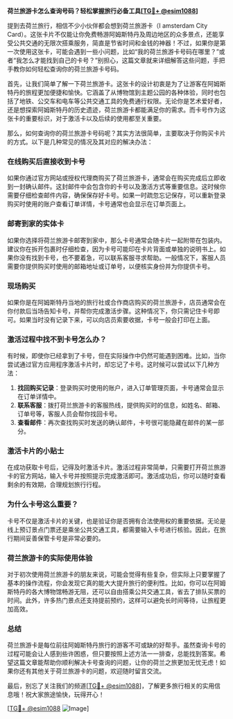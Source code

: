 **荷兰旅游卡怎么查询号码？轻松掌握旅行必备工具[[TG💪+ @esim1088](https://t.me/s/esim1088)]**

提到去荷兰旅行，相信不少小伙伴都会想到荷兰旅游卡（I amsterdam City Card）。这张卡片不仅能让你免费畅游阿姆斯特丹及周边地区的众多景点，还能享受公共交通的无限次搭乘服务，简直是节省时间和金钱的神器！不过，如果你是第一次使用这张卡，可能会遇到一些小问题，比如“我的荷兰旅游卡号码在哪里？”或者“我怎么才能找到自己的卡号？”别担心，这篇文章就来详细解答这些问题，手把手教你如何轻松查询你的荷兰旅游卡号码。

首先，让我们简单了解一下荷兰旅游卡。这张卡的设计初衷是为了让游客在阿姆斯特丹的旅程更加便捷和愉快。它涵盖了从博物馆到主题公园的各种体验，同时也包括了地铁、公交车和电车等公共交通工具的免费通行权限。无论你是艺术爱好者，还是想探索阿姆斯特丹的历史遗迹，荷兰旅游卡都能满足你的需求。而卡号作为这张卡的重要标识，对于激活卡以及后续的使用都至关重要。

那么，如何查询你的荷兰旅游卡号码呢？其实方法很简单，主要取决于你购买卡片的方式。以下是几种常见的情况及其对应的解决办法：

### **在线购买后直接收到卡号**
如果你通过官方网站或授权代理商购买了荷兰旅游卡，通常会在购买完成后立即收到一封确认邮件。这封邮件中会包含你的卡号以及激活方式等重要信息。这时候你需要仔细检查邮件内容，确保保存好卡号。如果一时疏忽忘记保存，可以重新登录购买时使用的账户查看订单详情，卡号通常也会显示在订单页面上。

### **邮寄到家的实体卡**
如果你选择将荷兰旅游卡邮寄到家中，那么卡号通常会随卡片一起附带在包装内。建议你在拆开包裹时仔细检查，因为卡号可能印在卡片背面或单独的说明书上。如果你没有找到卡号，也不要着急，可以联系客服寻求帮助。一般情况下，客服人员需要你提供购买时使用的邮箱地址或订单号，以便核实身份并为你提供卡号。

### **现场购买**
如果你是在阿姆斯特丹当地的旅行社或合作商店购买的荷兰旅游卡，店员通常会在你付款后当场告知卡号，并帮你完成激活步骤。这种情况下，你只需记住卡号即可。如果当时没有记录下来，可以向店员索要收据，卡号一般会打印在上面。

### **激活过程中找不到卡号怎么办？**
有时候，即使你已经拿到了卡号，但在实际操作中仍然可能遇到困难。比如，当你尝试通过官方应用程序激活卡片时，却忘记了卡号。这时候可以尝试以下几种方法：

1. **找回购买记录**：登录购买时使用的账户，进入订单管理页面，卡号通常会显示在订单详情中。
2. **联系客服**：拨打荷兰旅游卡的客服热线，提供购买时的信息，如姓名、邮箱、订单号等，客服人员会帮你找回卡号。
3. **查看邮件**：再次查找购买时发送的确认邮件，卡号很可能隐藏在邮件的某一部分。

### **激活卡片的小贴士**
在成功获取卡号后，记得及时激活卡片。激活过程非常简单，只需要打开荷兰旅游卡的官方网站，输入卡号并按照提示完成激活即可。激活成功后，你可以随时查看剩余的有效期，合理规划旅行行程。

### **为什么卡号这么重要？**
卡号不仅是激活卡片的关键，也是验证你是否拥有合法使用权的重要依据。无论是线上预订景点门票还是乘坐公共交通工具，都需要输入卡号进行核验。因此，在旅行期间妥善保管卡号是非常必要的。

### **荷兰旅游卡的实际使用体验**
对于初次使用荷兰旅游卡的朋友来说，可能会觉得有些复杂，但实际上只要掌握了基本的操作流程，你会发现它真的能大大提升旅行的便利性。比如，你可以在阿姆斯特丹的各大博物馆畅游无阻，还可以自由搭乘公共交通工具，省去了排队买票的时间。此外，许多热门景点还支持提前预约，这样可以避免长时间等待，让旅程更加高效。

### **总结**
荷兰旅游卡是每位前往阿姆斯特丹旅行的游客不可或缺的好帮手。虽然查询卡号的过程可能会让人感到些许困惑，但只要按照上述方法一一排查，总能找到答案。希望这篇文章能帮助你顺利解决卡号查询的问题，让你的荷兰之旅更加无忧无虑！如果你还有其他关于荷兰旅游卡的问题，欢迎随时留言交流。

最后，别忘了关注我们的频道[[TG💪+ @esim1088](https://t.me/s/esim1088)]，了解更多旅行相关的实用信息哦！祝大家旅途愉快，玩得开心！

[[TG💪+ @esim1088](https://t.me/s/esim1088) ![Image](https://i.postimg.cc/4NQfJmqS/Snipaste-2025-05-13-00-14-12.png)]